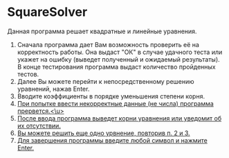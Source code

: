 # SquareSolver
Данная программа решает квадратные и линейные уравнения.
1. Сначала программа дает Вам возможность проверить её на корректность работы.
    Она выдаст "ОК" в случае удачного теста или укажет на ошибку (выведет полученный и ожидаемый результаты).
    В конце тестирования программа выдаст количество пройденных тестов.
2. Далее Вы можете перейти к непосредственному решению уравнений, нажав Enter.
3.  Вводите коэффициенты в порядке уменьшения степени корня.
4. <u>При попытке ввести некорректные данные (не числа) программа прервется.<\u>
5. После ввода программа выведет корни уравнения или уведомит об их отсутствии.
6. Вы можете решить еще одно урвнение, повторив п. 2 и 3.
7. Для завершения программы введите любой символ и нажмите Еnter.
